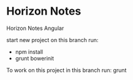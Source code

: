# Horizon Notes
Horizon Notes Angular

start new project on this branch run:
* npm install
* grunt bowerinit

To work on this project in this branch run: grunt
